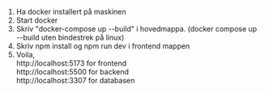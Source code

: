 1. Ha docker installert på maskinen
2. Start docker
3. Skriv "docker-compose up --build" i hovedmappa. (docker compose up --build uten bindestrek på linux)
4. Skriv npm install og npm run dev i frontend mappen
5. Voila,  
http://localhost:5173 for frontend  
http://localhost:5500 for backend  
http://localhost:3307 for databasen  
